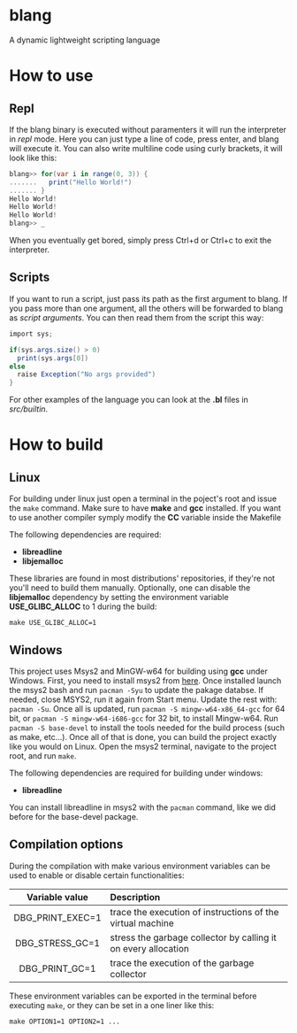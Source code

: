# blang
A dynamic lightweight scripting language

# How to use
## Repl
If the blang binary is executed without paramenters it will run the interpreter in *repl* mode. Here you can just type a line of code, press enter, and blang will execute it. You can also write multiline code using curly brackets, it will look like this:
```c#
blang>> for(var i in range(0, 3)) {
.......   print("Hello World!")
....... }
Hello World!
Hello World!
Hello World!
blang>> _
```
When you eventually get bored, simply press Ctrl+d or Ctrl+c to exit the interpreter.

## Scripts
If you want to run a script, just pass its path as the first argument to blang. If you pass more than one argument, all the others will be forwarded to blang as *script arguments*.
You can then read them from the script this way:
```c#
import sys;

if(sys.args.size() > 0)
  print(sys.args[0])
else
  raise Exception("No args provided")
}
```

For other examples of the language you can look at the **.bl** files in *src/builtin*.

# How to build

## Linux
For building under linux just open a terminal in the poject's root and issue the `make` command. Make sure to have **make** and **gcc** installed. If you want to use another compiler symply modify the **CC** variable inside the Makefile

The following dependencies are required:
* **libreadline**
* **libjemalloc**

These libraries are found in most distributions' repositories, if they're not you'll need to build them manually.
Optionally, one can disable the **libjemalloc** dependency by setting the environment variable **USE_GLIBC_ALLOC** to 1 during the build:

`make USE_GLIBC_ALLOC=1`


## Windows

This project uses Msys2 and MinGW-w64 for building using **gcc** under Windows. First, you need to install msys2 from [here](http://www.msys2.org/). Once installed launch the msys2 bash and run `pacman -Syu` to update the pakage databse. If needed, close MSYS2, run it again from Start menu. Update the rest with: `pacman -Su`. Once all is updated, run `pacman -S mingw-w64-x86_64-gcc` for 64 bit, or `pacman -S mingw-w64-i686-gcc` for 32 bit, to install Mingw-w64. Run `pacman -S base-devel` to install the tools needed for the build process (such as make, etc...). Once all of that is done, you can build the project exactly like you would on Linux. Open the msys2 terminal, navigate to the project root, and run `make`.

The following dependencies are required for building under windows:
* **libreadline**

You can install libreadline in msys2 with the `pacman` command, like we did before for the base-devel package.

## Compilation options

During the compilation with make various environment variables can be used to enable or disable certain functionalities:

| Variable value   | Description   |
| :--------------: | :------------ |
| DBG_PRINT_EXEC=1 | trace the execution of instructions of the virtual machine |
| DBG_STRESS_GC=1  | stress the garbage collector by calling it on every allocation |
| DBG_PRINT_GC=1   | trace the execution of the garbage collector |

These environment variables can be exported in the terminal before executing `make`, or they can be set in a one liner like this:

`make OPTION1=1 OPTION2=1 ...`

